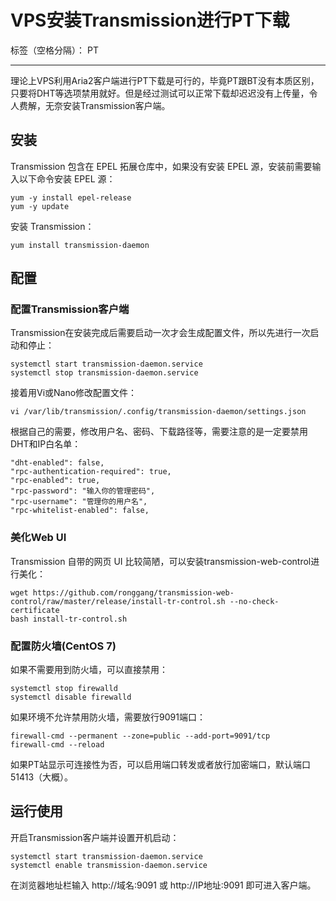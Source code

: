 ﻿# VPS安装Transmission进行PT下载

标签（空格分隔）： PT

---

理论上VPS利用Aria2客户端进行PT下载是可行的，毕竟PT跟BT没有本质区别，只要将DHT等选项禁用就好。但是经过测试可以正常下载却迟迟没有上传量，令人费解，无奈安装Transmission客户端。

## 安装

Transmission 包含在 EPEL 拓展仓库中，如果没有安装 EPEL 源，安装前需要输入以下命令安装 EPEL 源：

```
yum -y install epel-release
yum -y update
```
安装 Transmission：

```
yum install transmission-daemon
```

## 配置

### 配置Transmission客户端
Transmission在安装完成后需要启动一次才会生成配置文件，所以先进行一次启动和停止：

```
systemctl start transmission-daemon.service
systemctl stop transmission-daemon.service
```

接着用Vi或Nano修改配置文件：

```
vi /var/lib/transmission/.config/transmission-daemon/settings.json
```
根据自己的需要，修改用户名、密码、下载路径等，需要注意的是一定要禁用DHT和IP白名单：

```
"dht-enabled": false,
"rpc-authentication-required": true,
"rpc-enabled": true,
"rpc-password": "输入你的管理密码",
"rpc-username": "管理你的用户名",
"rpc-whitelist-enabled": false,
```

### 美化Web UI

Transmission 自带的网页 UI 比较简陋，可以安装transmission-web-control进行美化：

```
wget https://github.com/ronggang/transmission-web-control/raw/master/release/install-tr-control.sh --no-check-certificate
bash install-tr-control.sh
```

### 配置防火墙(CentOS 7)

如果不需要用到防火墙，可以直接禁用：

```
systemctl stop firewalld
systemctl disable firewalld
```

如果环境不允许禁用防火墙，需要放行9091端口：

```
firewall-cmd --permanent --zone=public --add-port=9091/tcp
firewall-cmd --reload
```

如果PT站显示可连接性为否，可以启用端口转发或者放行加密端口，默认端口51413（大概）。

## 运行使用

开启Transmission客户端并设置开机启动：

```
systemctl start transmission-daemon.service
systemctl enable transmission-daemon.service
```

在浏览器地址栏输入 http://域名:9091 或 http://IP地址:9091 即可进入客户端。

